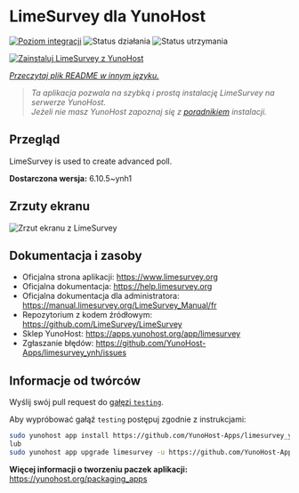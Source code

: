 <!--
To README zostało automatycznie wygenerowane przez <https://github.com/YunoHost/apps/tree/master/tools/readme_generator>
Nie powinno być ono edytowane ręcznie.
-->

# LimeSurvey dla YunoHost

[![Poziom integracji](https://apps.yunohost.org/badge/integration/limesurvey)](https://ci-apps.yunohost.org/ci/apps/limesurvey/)
![Status działania](https://apps.yunohost.org/badge/state/limesurvey)
![Status utrzymania](https://apps.yunohost.org/badge/maintained/limesurvey)

[![Zainstaluj LimeSurvey z YunoHost](https://install-app.yunohost.org/install-with-yunohost.svg)](https://install-app.yunohost.org/?app=limesurvey)

*[Przeczytaj plik README w innym języku.](./ALL_README.md)*

> *Ta aplikacja pozwala na szybką i prostą instalację LimeSurvey na serwerze YunoHost.*  
> *Jeżeli nie masz YunoHost zapoznaj się z [poradnikiem](https://yunohost.org/install) instalacji.*

## Przegląd

LimeSurvey is used to create advanced poll.


**Dostarczona wersja:** 6.10.5~ynh1

## Zrzuty ekranu

![Zrzut ekranu z LimeSurvey](./doc/screenshots/create_html_statistic_screen.png)

## Dokumentacja i zasoby

- Oficjalna strona aplikacji: <https://www.limesurvey.org>
- Oficjalna dokumentacja: <https://help.limesurvey.org>
- Oficjalna dokumentacja dla administratora: <https://manual.limesurvey.org/LimeSurvey_Manual/fr>
- Repozytorium z kodem źródłowym: <https://github.com/LimeSurvey/LimeSurvey>
- Sklep YunoHost: <https://apps.yunohost.org/app/limesurvey>
- Zgłaszanie błędów: <https://github.com/YunoHost-Apps/limesurvey_ynh/issues>

## Informacje od twórców

Wyślij swój pull request do [gałęzi `testing`](https://github.com/YunoHost-Apps/limesurvey_ynh/tree/testing).

Aby wypróbować gałąź `testing` postępuj zgodnie z instrukcjami:

```bash
sudo yunohost app install https://github.com/YunoHost-Apps/limesurvey_ynh/tree/testing --debug
lub
sudo yunohost app upgrade limesurvey -u https://github.com/YunoHost-Apps/limesurvey_ynh/tree/testing --debug
```

**Więcej informacji o tworzeniu paczek aplikacji:** <https://yunohost.org/packaging_apps>
